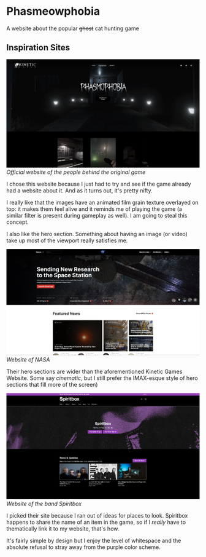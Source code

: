 # Phasmeowphobia
A website about the popular ~~ghost~~ cat hunting game

## Inspiration Sites
<a href="https://www.kineticgames.co.uk/">![Kinetic Games](./docs/inspiration-kineticgames.JPG)</a>
_Official website of the people behind the original game_

I chose this website because I just had to try and see if the game already had a website about it. And as it turns out, it's pretty nifty.

I really like that the images have an animated film grain texture overlayed on top:
it makes them feel alive and it reminds me of playing the game (a similar filter is present during gameplay as well).
I am going to steal this concept.

I also like the hero section. Something about having an image (or video) take up most of the viewport really satisfies me.

<a href="https://www.nasa.gov/">![NASA](./docs/inspiration-nasa.JPG)</a>
_Website of NASA_

Their hero sections are wider than the aforementioned Kinetic Games Website. Some say _cinematic_, but I still prefer the IMAX-esque style of hero sections that fill more of the screen)

<a href="https://www.spiritbox.com/">![Spiritbox](./docs/inspiration-spiritbox.JPG)</a>
_Website of the band Spiritbox_

I picked their site because I ran out of ideas for places to look. Spiritbox happens to share the name of an item in the game, so if I _really_ have to thematically link it to my website, that's how.

It's fairly simple by design but I enjoy the level of whitespace and the absolute refusal to stray away from the purple color scheme.
